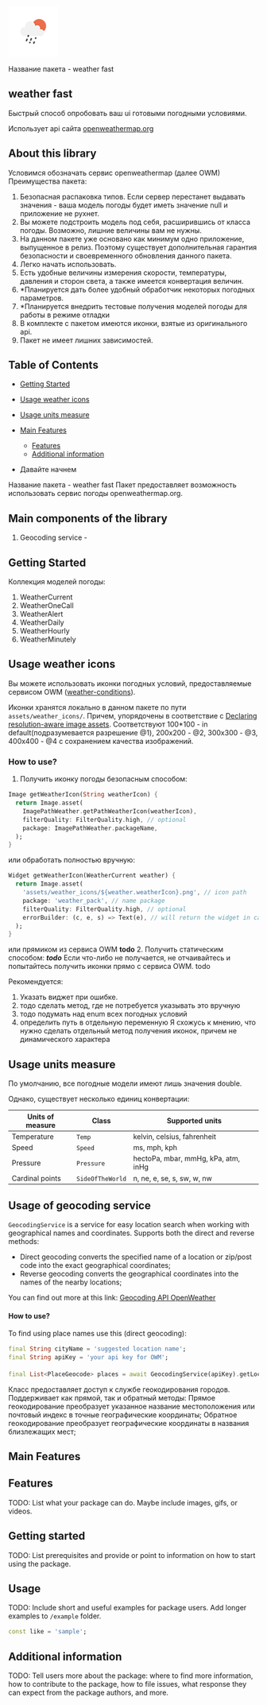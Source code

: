 <img height="100" src="assets/weather_icons/@4/10d.png" width="100"/>

Название пакета - weather fast
## weather fast
Быстрый способ опробовать ваш ui готовыми погодными условиями.

Использует api сайта [openweathermap.org](https://openweathermap.org/)

## About this library
Условимся обозначать сервис openweathermap (далее OWM)
Преимущества пакета:
1. Безопасная распаковка типов. Если сервер перестанет выдавать значения - ваша модель погоды будет
   иметь значение null и приложение не рухнет.
2. Вы можете подстроить модель под себя, расширившись от класса погоды. Возможно, лишние величины
   вам не нужны.
3. На данном пакете уже основано как минимум одно приложение, выпущенное в релиз. Поэтому
   существует дополнительная гарантия безопасности и своевременного обновления данного пакета.
4. Легко начать использовать.
5. Есть удобные величины измерения скорости, температуры, давления и  сторон света, а также
   имеется конвертация величин.
6. *Планируется дать более удобный обработчик некоторых погодных параметров.
7. *Планируется внедрить тестовые получения моделей погоды для работы в режиме отладки
8. В комплекте с пакетом имеются иконки, взятые из оригинального api.
9. Пакет не имеет лишних зависимостей.

## Table of Contents

- [Getting Started](#getting-started) 
- [Usage weather icons](#usage-weather-icons)
- [Usage units measure](#usage-units-measure)
- [Main Features](#main-features)
  - [Features](#features)
  - [Additional information](#additional-information)

- Давайте начнем

Название пакета - weather fast
Пакет предоставляет возможность использовать сервис погоды openweathermap.org.


## Main components of the library
1. Geocoding service -

## Getting Started


Коллекция моделей погоды:
1. WeatherCurrent
2. WeatherOneCall
3. WeatherAlert
4. WeatherDaily
5. WeatherHourly
6. WeatherMinutely

## Usage weather icons

Вы можете использовать иконки погодных условий, предоставляемые сервисом OWM
([weather-conditions](https://openweathermap.org/weather-conditions)).

Иконки хранятся локально в данном пакете по пути `assets/weather_icons/`. Причем, упорядочены в 
соответствие с [Declaring resolution-aware image assets](https://docs.flutter.dev/development/ui/assets-and-images#resolution-aware).
Соответствуют 100*100 - in default(подразумевается разрешение @1), 200x200 - @2, 300x300 - @3, 400x400 - @4 
с сохранением качества изображений.

### How to use?
1. Получить иконку погоды безопасным способом:
```dart
Image getWeatherIcon(String weatherIcon) {
  return Image.asset(
    ImagePathWeather.getPathWeatherIcon(weatherIcon),
    filterQuality: FilterQuality.high, // optional
    package: ImagePathWeather.packageName,
  );
}
```
или обработать полностью вручную:
```dart
Widget getWeatherIcon(WeatherCurrent weather) {
  return Image.asset(
    'assets/weather_icons/${weather.weatherIcon}.png', // icon path
    package: 'weather_pack', // name package
    filterQuality: FilterQuality.high, // optional
    errorBuilder: (c, e, s) => Text(e), // will return the widget in case of an error
  );
}
```
или прямиком из сервиса OWM **todo**
2. Получить статическим способом: ***todo***
Если что-либо не получается, не отчаивайтесь и попытайтесь получить иконки прямо с сервиса OWM. todo

Рекомендуется:
1. Указать виджет при ошибке.
2. тодо сделать метод, где не потребуется указывать это вручную
3. тодо подумать над enum всех погодных условий
4. определить путь в отдельную переменную
Я схожусь к мнению, что нужно сделать отдельный метод получения иконок, причем не динамического характера

[//]: # (## Использование единиц конвертаций)
## Usage units measure
По умолчанию, все погодные модели имеют лишь значения double.

Однако, существует несколько единиц конвертации:

| Units of measure | Class            | Supported units                     |
|------------------|------------------|-------------------------------------|
| Temperature      | `Temp`           | kelvin, celsius, fahrenheit         |
| Speed            | `Speed`          | ms, mph, kph                        |
| Pressure         | `Pressure`       | hectoPa, mbar, mmHg, kPa, atm, inHg |
| Cardinal points  | `SideOfTheWorld` | n, ne, e, se, s, sw, w, nw          |


## Usage of geocoding service

`GeocodingService` is a service for easy location search when working with geographical names 
and coordinates. Supports both the direct and reverse methods:
- Direct geocoding converts the specified name of a location or zip/post code into 
the exact geographical coordinates;
- Reverse geocoding converts the geographical coordinates into the names of the nearby locations;

You can find out more at this link: [Geocoding API OpenWeather](https://openweathermap.org/api/geocoding-api)

#### How to use?

To find using place names use this (direct geocoding):
```dart
final String cityName = 'suggested location name';
final String apiKey = 'your api key for OWM';

final List<PlaceGeocode> places = await GeocodingService(apiKey).getLocationByCityName(cityName);
```

Класс предоставляет доступ к службе геокодирования городов.
Поддерживает как прямой, так и обратный методы:
Прямое геокодирование преобразует указанное название местоположения или почтовый индекс в точные географические координаты;
Обратное геокодирование преобразует географические координаты в названия близлежащих мест;

## Main Features
## Features

TODO: List what your package can do. Maybe include images, gifs, or videos.

## Getting started

TODO: List prerequisites and provide or point to information on how to
start using the package.

## Usage

TODO: Include short and useful examples for package users. Add longer examples
to `/example` folder.

```dart
const like = 'sample';
```

## Additional information

TODO: Tell users more about the package: where to find more information, how to
contribute to the package, how to file issues, what response they can expect
from the package authors, and more.
